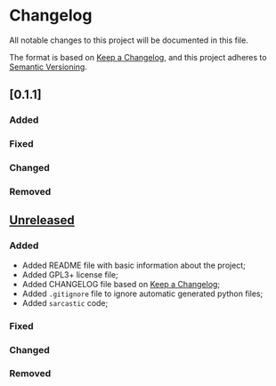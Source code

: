 # Changelog

All notable changes to this project will be documented in this file.

The format is based on [Keep a Changelog](https://keepachangelog.com/en/1.0.0/),
and this project adheres to [Semantic Versioning](https://semver.org/spec/v2.0.0.html).

## [0.1.1]

### Added

### Fixed

### Changed

### Removed

## [Unreleased]

### Added

* Added README file with basic information about the project;
* Added GPL3+ license file;
* Added CHANGELOG file based on [Keep a Changelog](https://keepachangelog.com/en/1.0.0/);
* Added `.gitignore` file to ignore automatic generated python files;
* Added `sarcastic` code;

### Fixed

### Changed

### Removed

[unreleased]: https://github.com/Calebe94/sarcastic/compare/main...HEAD
